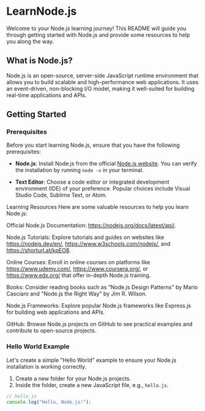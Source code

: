 # LearnNode.js

Welcome to your Node.js learning journey! This README will guide you through getting started with Node.js and provide some resources to help you along the way.

## What is Node.js?

Node.js is an open-source, server-side JavaScript runtime environment that allows you to build scalable and high-performance web applications. It uses an event-driven, non-blocking I/O model, making it well-suited for building real-time applications and APIs.

## Getting Started

### Prerequisites

Before you start learning Node.js, ensure that you have the following prerequisites:

- **Node.js**: Install Node.js from the official [Node.js website](https://nodejs.org/). You can verify the installation by running `node -v` in your terminal.

- **Text Editor**: Choose a code editor or integrated development environment (IDE) of your preference. Popular choices include Visual Studio Code, Sublime Text, or Atom.

Learning Resources
Here are some valuable resources to help you learn Node.js:

Official Node.js Documentation: https://nodejs.org/docs/latest/api/.

Node.js Tutorials: Explore tutorials and guides on websites like https://nodejs.dev/en/, https://www.w3schools.com/nodejs/, and https://shorturl.at/kpEO8.

Online Courses: Enroll in online courses on platforms like https://www.udemy.com/, https://www.coursera.org/, or https://www.edx.org/ that offer in-depth Node.js training.

Books: Consider reading books such as "Node.js Design Patterns" by Mario Casciaro and "Node.js the Right Way" by Jim R. Wilson.

Node.js Frameworks: Explore popular Node.js frameworks like Express.js for building web applications and APIs.

GitHub: Browse Node.js projects on GitHub to see practical examples and contribute to open-source projects.

### Hello World Example

Let's create a simple "Hello World" example to ensure your Node.js installation is working correctly. 

1. Create a new folder for your Node.js projects.
2. Inside the folder, create a new JavaScript file, e.g., `hello.js`.

```javascript
// hello.js
console.log("Hello, Node.js!");

